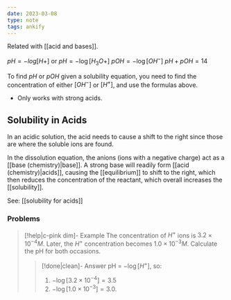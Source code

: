 ```yaml
---
date: 2023-03-08
type: note
tags: ankify
---
```


Related with [[acid and bases]].

$pH = -log[H+]$ or $pH = -\log[H_{3}O+]$
$pOH = -\log[OH^-]$
$pH + pOH = 14$

To find $pH$ or $pOH$ given a solubility equation, you need to find the concentration of either $[OH^-]$ or $[H^+]$, and use the formulas above.
- Only works with strong acids.

## Solubility in Acids
In an acidic solution, the acid needs to cause a shift to the right since those are where the soluble ions are found.

In the dissolution equation, the anions (ions with a negative charge) act as a [[base (chemistry)|base]]. A strong base will readily form [[acid (chemistry)|acids]], causing the [[equilibrium]] to shift to the right, which then reduces the concentration of the reactant, which overall increases the [[solubility]].

See: [[solubility for acids]]

### Problems
> [!help|c-pink dim]- Example
> The concentration of $H^+$ ions is $3.2 \times 10^{-4}M$. Later, the $H^+$ concentration becomes $1.0 \times 10^{-3}M$. Calculate the pH for both occasions.
>
> > [!done|clean]- Answer
> > pH = $-\log[H^+]$, so:
> > 1. $-\log[3.2 \times 10^{-4}] = 3.5$
> > 2. $-\log[1.0 \times 10^{-3}] = 3.0$.
